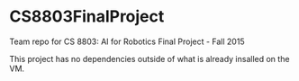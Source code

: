 # CS8803FinalProject
Team repo for CS 8803: AI for Robotics Final Project - Fall 2015

This project has no dependencies outside of what is already insalled on the VM.
